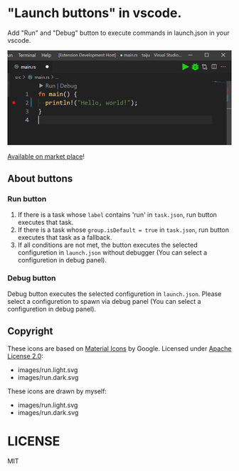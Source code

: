 # "Launch buttons" in vscode.

Add "Run" and "Debug" button to execute commands in launch.json in your vscode.

![screenshot](https://raw.githubusercontent.com/ledyba/vscode-launch-buttons/magistra/screenshot.png)

[Available on market place](https://marketplace.visualstudio.com/items?itemName=ledyba.launch-buttons)!

## About buttons

### Run button

1. If there is a task whose `label` contains 'run' in `task.json`, run button executes that task.
2. If there is a task whose `group.isDefault = true` in `task.json`, run button executes that task as a fallback.
3. If all conditions are not met, the button executes the selected configuretion in `launch.json` without debugger (You can select a configuretion in debug panel).

### Debug button

Debug button executes the selected configuretion in `launch.json`. Please select a configuretion to spawn via debug panel (You can select a configuretion in debug panel).

## Copyright

These icons are based on [Material Icons](https://fonts.google.com/icons) by Google. Licensed under [Apache License 2.0](https://www.apache.org/licenses/LICENSE-2.0.html):

 - images/run.light.svg
 - images/run.dark.svg

These icons are drawn by myself:

 - images/run.light.svg
 - images/run.dark.svg

# LICENSE

MIT
